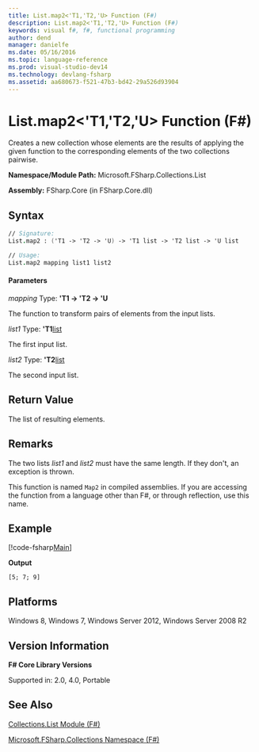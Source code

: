 ```yaml
---
title: List.map2<'T1,'T2,'U> Function (F#)
description: List.map2<'T1,'T2,'U> Function (F#)
keywords: visual f#, f#, functional programming
author: dend
manager: danielfe
ms.date: 05/16/2016
ms.topic: language-reference
ms.prod: visual-studio-dev14
ms.technology: devlang-fsharp
ms.assetid: aa680673-f521-47b3-bd42-29a526d93904 
---
```


# List.map2<'T1,'T2,'U> Function (F#)

Creates a new collection whose elements are the results of applying the given function to the corresponding elements of the two collections pairwise.

**Namespace/Module Path:** Microsoft.FSharp.Collections.List

**Assembly:** FSharp.Core (in FSharp.Core.dll)


## Syntax

```fsharp
// Signature:
List.map2 : ('T1 -> 'T2 -> 'U) -> 'T1 list -> 'T2 list -> 'U list

// Usage:
List.map2 mapping list1 list2
```

#### Parameters
*mapping*
Type: **'T1 -&gt; 'T2 -&gt; 'U**


The function to transform pairs of elements from the input lists.


*list1*
Type: **'T1**[list](https://msdn.microsoft.com/library/c627b668-477b-4409-91ed-06d7f1b3e4a7)


The first input list.


*list2*
Type: **'T2**[list](https://msdn.microsoft.com/library/c627b668-477b-4409-91ed-06d7f1b3e4a7)


The second input list.

## Return Value

The list of resulting elements.

## Remarks
The two lists *list1* and *list2* must have the same length. If they don't, an exception is thrown.

This function is named `Map2` in compiled assemblies. If you are accessing the function from a language other than F#, or through reflection, use this name.

## Example

[!code-fsharp[Main](snippets/fslists/snippet19.fs)]

**Output**

```
[5; 7; 9]
```

## Platforms
Windows 8, Windows 7, Windows Server 2012, Windows Server 2008 R2


## Version Information
**F# Core Library Versions**

Supported in: 2.0, 4.0, Portable

## See Also
[Collections.List Module &#40;F&#35;&#41;](Collections.List-Module-%5BFSharp%5D.md)

[Microsoft.FSharp.Collections Namespace &#40;F&#35;&#41;](Microsoft.FSharp.Collections-Namespace-%5BFSharp%5D.md)